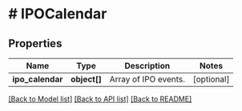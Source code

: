 # # IPOCalendar

## Properties

Name | Type | Description | Notes
------------ | ------------- | ------------- | -------------
**ipo_calendar** | **object[]** | Array of IPO events. | [optional] 

[[Back to Model list]](../../README.md#documentation-for-models) [[Back to API list]](../../README.md#documentation-for-api-endpoints) [[Back to README]](../../README.md)


